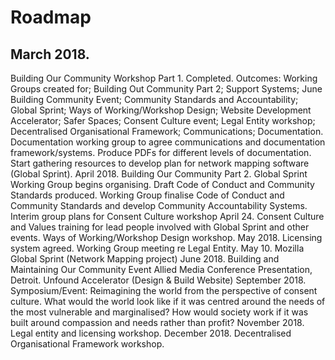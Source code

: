 # Roadmap

## March 2018.
Building Our Community Workshop Part 1.  Completed. Outcomes: Working Groups created for; Building Out Community Part 2; Support Systems; June Building Community Event; Community Standards and Accountability; Global Sprint; Ways of Working/Workshop Design; Website Development Accelerator; Safer Spaces; Consent Culture event; Legal Entity workshop; Decentralised Organisational Framework; Communications; Documentation.
Documentation working group to agree communications and documentation framework/systems.  Produce PDFs for different levels of documentation. 
Start gathering resources to develop plan for network mapping software (Global Sprint). 
April 2018. 
Building Our Community Part 2. 
Global Sprint Working Group begins organising. 
Draft Code of Conduct and Community Standards produced.  Working Group finalise Code of Conduct and Community Standards and develop Community Accountability Systems.
Interim group plans for Consent Culture workshop
April 24. Consent Culture and Values training for lead people involved with Global Sprint and other events.
Ways of Working/Workshop Design workshop.
May 2018.
Licensing system agreed.
Working Group meeting re Legal Entity.
May 10. Mozilla Global Sprint (Network Mapping project)
June 2018.
Building and Maintaining Our Community Event
Allied Media Conference Presentation, Detroit.
Unfound Accelerator (Design & Build Website)
September 2018.
Symposium/Event: Reimagining the world from the perspective of consent culture.  What would the world look like if it was centred around the needs of the most vulnerable and marginalised?  How would society work if it was built around compassion and needs rather than profit?
November 2018.
Legal entity and licensing workshop.
December 2018.
Decentralised Organisational Framework workshop.
